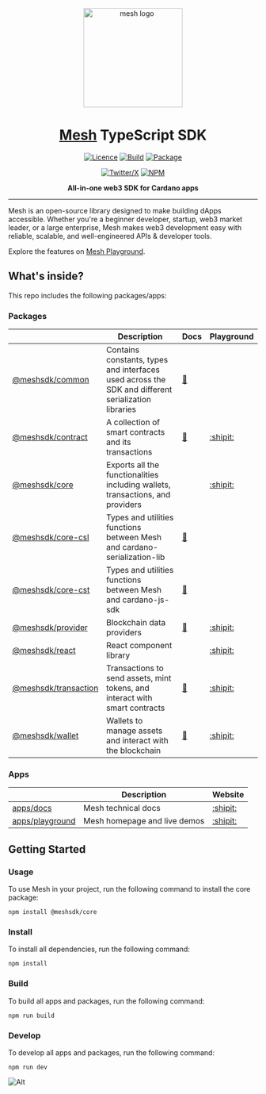 <div align="center">

  <picture>
    <source media="(prefers-color-scheme: dark)" srcset="https://meshjs.dev/logo-mesh/white/logo-mesh-white-512x512.png" width="200">
    <source media="(prefers-color-scheme: light)" srcset="https://meshjs.dev/logo-mesh/black/logo-mesh-black-512x512.png" width="200">
    <img alt="mesh logo" src="https://meshjs.dev/logo-mesh/mesh.png">
  </picture>

  <h1 style="border-bottom: none"><a href='https://meshjs.dev/'>Mesh</a> TypeScript SDK</h1>

[![Licence](https://img.shields.io/github/license/meshjs/mesh)](https://github.com/meshjs/mesh/blob/master/LICENSE)
[![Build](https://github.com/meshjs/mesh/actions/workflows/build.yml/badge.svg)](https://github.com/meshjs/mesh/actions/workflows/build.yml)
[![Package](https://github.com/meshjs/mesh/actions/workflows/publish.yml/badge.svg)](https://github.com/meshjs/mesh/actions/workflows/publish.yml)

[![Twitter/X](https://img.shields.io/badge/Follow%20us-@MeshJS-blue?logo=x&style=for-the-badge)](https://x.com/meshsdk)
[![NPM](https://img.shields.io/npm/v/%40meshsdk%2Fcore?style=for-the-badge)](https://www.npmjs.com/package/@meshsdk/core)

<strong>All-in-one web3 SDK for Cardano apps</strong>

</div>

<hr />

Mesh is an open-source library designed to make building dApps accessible. Whether you're a beginner developer, startup, web3 market leader, or a large enterprise, Mesh makes web3 development easy with reliable, scalable, and well-engineered APIs & developer tools.

Explore the features on [Mesh Playground](https://meshjs.dev/).

## What's inside?

This repo includes the following packages/apps:

### Packages

|  | Description | Docs | Playground |
| --- | --- | --- | --- |
| [@meshsdk/common](https://github.com/MeshJS/mesh/tree/main/packages/mesh-common) | Contains constants, types and interfaces used across the SDK and different serialization libraries | [:page_facing_up:](https://docs.meshjs.dev/common) |  |
| [@meshsdk/contract](https://github.com/MeshJS/mesh/tree/main/packages/mesh-contract) | A collection of smart contracts and its transactions | [:page_facing_up:](https://docs.meshjs.dev/contracts) | [:shipit:](https://meshjs.dev/smart-contracts) |
| [@meshsdk/core](https://github.com/MeshJS/mesh/tree/main/packages/mesh-core) | Exports all the functionalities including wallets, transactions, and providers |  | [:shipit:](https://meshjs.dev/) |
| [@meshsdk/core-csl](https://github.com/MeshJS/mesh/tree/main/packages/mesh-core-csl) | Types and utilities functions between Mesh and cardano-serialization-lib | [:page_facing_up:](https://docs.meshjs.dev/core-csl) |  |
| [@meshsdk/core-cst](https://github.com/MeshJS/mesh/tree/main/packages/mesh-core-cst) | Types and utilities functions between Mesh and cardano-js-sdk | [:page_facing_up:](https://docs.meshjs.dev/core-cst) |  |
| [@meshsdk/provider](https://github.com/MeshJS/mesh/tree/main/packages/mesh-provider) | Blockchain data providers | [:page_facing_up:](https://docs.meshjs.dev/providers) | [:shipit:](https://meshjs.dev/providers) |
| [@meshsdk/react](https://github.com/MeshJS/mesh/tree/main/packages/mesh-react) | React component library |  | [:shipit:](https://meshjs.dev/react) |
| [@meshsdk/transaction](https://github.com/MeshJS/mesh/tree/main/packages/mesh-transaction) | Transactions to send assets, mint tokens, and interact with smart contracts | [:page_facing_up:](https://docs.meshjs.dev/transactions) | [:shipit:](https://meshjs.dev/apis/transaction) |
| [@meshsdk/wallet](https://github.com/MeshJS/mesh/tree/main/packages/mesh-wallet) | Wallets to manage assets and interact with the blockchain | [:page_facing_up:](https://docs.meshjs.dev/wallets) | [:shipit:](https://meshjs.dev/apis/wallets) |

### Apps

|  | Description | Website |
| --- | --- | --- |
| [apps/docs](https://github.com/MeshJS/mesh/tree/main/apps/docs) | Mesh technical docs | [:shipit:](https://docs.meshjs.dev/) |
| [apps/playground](https://github.com/MeshJS/mesh/tree/main/apps/playground) | Mesh homepage and live demos | [:shipit:](https://meshjs.dev/) |

## Getting Started

### Usage

To use Mesh in your project, run the following command to install the core package:

```
npm install @meshsdk/core
```

### Install

To install all dependencies, run the following command:

```
npm install
```

### Build

To build all apps and packages, run the following command:

```
npm run build
```

### Develop

To develop all apps and packages, run the following command:

```
npm run dev
```

![Alt](https://repobeats.axiom.co/api/embed/a55b792080ada8db32fb84c10addc7b4afab7679.svg "Repobeats analytics image")
